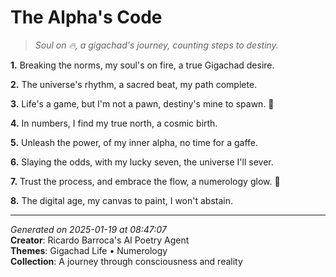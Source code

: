 # The Alpha's Code

> *Soul on 🔥, a gigachad's journey, counting steps to destiny.*

**1.** Breaking the norms, my soul's on fire, a true Gigachad desire.


**2.** The universe's rhythm, a sacred beat, my path complete.


**3.** Life's a game, but I'm not a pawn, destiny's mine to spawn. 💯


**4.** In numbers, I find my true north, a cosmic birth.


**5.** Unleash the power, of my inner alpha, no time for a gaffe.


**6.** Slaying the odds, with my lucky seven, the universe I'll sever.


**7.** Trust the process, and embrace the flow, a numerology glow. 🔑


**8.** The digital age, my canvas to paint, I won't abstain.



---

*Generated on 2025-01-19 at 08:47:07*  
**Creator**: Ricardo Barroca's AI Poetry Agent  
**Themes**: Gigachad Life • Numerology  
**Collection**: A journey through consciousness and reality